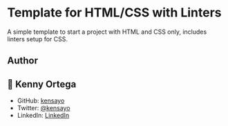 # Template for HTML/CSS with Linters

A simple template to start a project with HTML and CSS only, includes linters setup for CSS.

## Author

## 👤 Kenny Ortega

- GitHub: [kensayo](https://github.com/kensayo)
- Twitter: [@kensayo](https://twitter.com/kensayo)
- LinkedIn: [LinkedIn](https://www.linkedin.com/in/kennyortega/)
